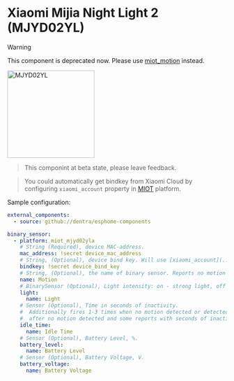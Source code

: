 # Xiaomi Mijia Night Light 2 (MJYD02YL)

> [!WARNING]
>
> This component is deprecated now. Please use [miot_motion](../miot_motion/) instead.

<img src="miot_mjyd02yla.png" alt="MJYD02YL" width="200"/>

> This componint at beta state, please leave feedback.

> You could automatically get bindkey from Xiaomi Cloud by configuring `xiaomi_account` property in [MIOT](../miot/) platform.

Sample configuration:

```yaml
external_components:
  - source: github://dentra/esphome-components

binary_sensor:
  - platform: miot_mjyd02yla
    # String (Required), device MAC-address.
    mac_address: !secret device_mac_address
    # String, (Optional), device bind key. Will use [xiaomi_account](../miot/) if absent to automaticalLy get the bindkey.
    bindkey: !secret device_bind_key
    # String, (Optional), the name of binary sensor. Reports no motion on first non 0 of idle_time.
    name: Motion
    # BinarySensor (Optional), Light intensity: on - strong light, off - weak light.
    light:
      name: Light
    # Sensor (Optional), Time in seconds of inactivity.
    #  Additionally fires 1-3 times when no motion detected or detected for a long time. It will report 0 immediately
    #  after no motion detected and some reports with seconds of inactivity.
    idle_time:
      name: Idle Time
    # Sensor (Optional), Battery Level, %.
    battery_level:
      name: Battery Level
    # Sensor (Optional), Battery Voltage, V.
    battery_voltage:
      name: Battery Voltage
```
